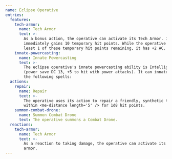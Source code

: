```yaml
---
name: Eclipse Operative
entries:
  features:
    tech-armor:
      name: Tech Armor
      text: >-
        As a bonus action, the operative can activate its Tech Armor. It
        immediately gains 10 temporary hit points. While the operative has at
        least 1 of these temporary hit points remaining, it has +2 AC.
    innate-powercasting:
      name: Innate Powercasting
      text: >-
        The eclipse operative's innate powercasting ability is Intelligence
        (power save DC 13, +5 to hit with power attacks). It can innately cast
        the following spells:
  actions:
    repair:
      name: Repair
      text: >-
        The operative uses its action to repair a friendly, synthetic target
        within <me-distance length='5' /> for 1d8 hit points.
    summon-combat-drone:
      name: Summon Combat Drone
      text: The operative summons a Combat Drone.
  reactions:
    tech-armor:
      name: Tech Armor
      text: >-
        As a reaction to taking damage, the operative can activate its tech
        armor.
---
```

